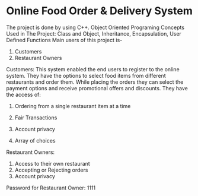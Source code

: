 # Online Food Order & Delivery System

The project is done by using C++. Object Oriented Programing Concepts Used in The Project: Class and Object, Inheritance, Encapsulation, User Defined Functions
Main users of this project is-
1. Customers
2. Restaurant Owners 

Customers: This system enabled the end users to register to the online system. They have the options to select food items from different restaurants and order them. While placing the orders they can select the payment options and receive promotional offers and discounts. They have the access of:

1. Ordering from a single restaurant item at a time

2. Fair Transactions

3. Account privacy

4. Array of choices

Restaurant Owners: 
1. Access to their own restaurant
2. Accepting or Rejecting orders
3. Account privacy

Password for Restaurant Owner: 1111
